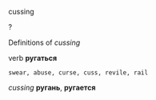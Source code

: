 cussing

?


Definitions of _cussing_

verb
**ругаться**

    swear, abuse, curse, cuss, revile, rail

_cussing_
**ругань**, **ругается**